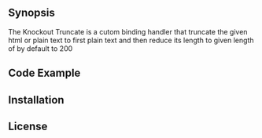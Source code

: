 ## Synopsis

The Knockout Truncate is a cutom binding handler that truncate the given html or plain text to first plain text and then reduce its length to given length of by default to 200

## Code Example

<div data-bind="truncate: htmlDate"></div>
<div data-bind="truncate: {value: htmlDate, length: 20 }"></div>
<script>
var myViewModel = {
    htmlDate = '<div><p>&nbsp; &amp;this is tesing content</p></div>';
};
ko.applyBindings(myviewModel)'
</script>

## Installation

<script src="./ko-truncate.js"></script>


## License
